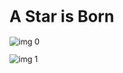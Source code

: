 # A Star is Born

![img 0](https://i.imgur.com/IV23uXx.jpg)

![img 1](https://i.imgur.com/XA0eYW0.png)


